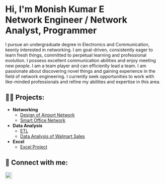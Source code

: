 <h1>Hi, I'm Monish Kumar E <br/>Network Engineer / Network Analyst, Programmer</h1>

I pursue an undergraduate degree in Electronics and Communication, keenly interested in networking. I am goal-driven, consistently eager to learn fresh things, committed to perpetual learning and professional evolution. I possess excellent communication abilities and enjoy meeting new people. I am a team player and can efficiently lead a team. I am passionate about discovering novel things and gaining experience in the field of network engineering. I currently seek opportunities to work with like-minded professionals and refine my abilities and expertise in this area.

<h2>👨‍💻 Projects:</h2>

- <b>Networking</b>
  - <a href="https://github.com/monish0709/AIR-PORT-NETWORK-USING-CISCO-PACKET-TRACER.git">Design of Airport Network</a>
  - <a href="https://github.com/monish0709/Smart-Office-Network-Using-IOT-Devices.git">Smart Office Network</a>
- <b>Data Analysis</b>
  - <a href="https://github.com/monish0709/ETL.git">ETL</a>
  - <a href="https://github.com/monish0709/Data-Analysis-of-Walmart-Sales-Using-MySQL.git">Data Analysis of Walmart Sales</a>
- <b>Excel</b>
  - <a href="https://github.com/monish0709/EXCEL-PROJECT.git">Excel Project</a>



<h2> 🤳 Connect with me:</h2>

[<img align="left" alt="JoshMadakor | LinkedIn" width="22px" src="https://cdn.jsdelivr.net/npm/simple-icons@v3/icons/linkedin.svg" />][linkedin]



[linkedin]: https://www.linkedin.com/in/emonishkumar/

